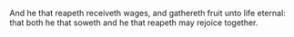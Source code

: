 And he that reapeth receiveth wages, and gathereth fruit unto life eternal: that both he that soweth and he that reapeth may rejoice together.
